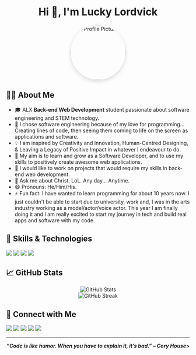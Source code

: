 <h1 align="center">Hi 👋, I'm Lucky Lordvick</h1>
<p align="center">
  <img src="LuckyLordvick(https://github.com/LuckyLordvick.png)](https://github.com/LuckyLordvick)" width="150" style="border-radius: 50%; box-shadow: 0 4px 12px rgba(0,0,0,0.15);" alt="Profile Picture"/>
</p>

<h2>👩‍💻 About Me</h2>
<ul>
  <li>🎓 ALX <b>Back-end Web Development</b> student passionate about software engineering and STEM technology.</li>
  <li>🌱 I chose software engineering because of my love for programming... Creating lines of code, then seeing them coming to life on the screen as applications and software.</li>
  <li>💡 I am inspired by Creativity and Innovation, Human-Centred Designing, & Leaving a Legacy of Positive Impact in whatever I endeavour to do.</li>
  <li>🚀 My aim is to learn and grow as a Software Developer, and to use my skills to positively create awesome web applications.</li>
  <li>🔭 I would like to work on projects that would require my skills in back-end web development.</li>
  <li>💬 Ask me about Christ. LoL. Any day... Anytime.</li>
  <li>😄 Pronouns: He/Him/His.</li>
  <li>⚡ Fun fact: I have wanted to learn programming for about 10 years now. I just couldn't be able to start due to university, work and, I was in the arts industry working as a 
         model/actor/voice actor. This year I am finally doing it and I am really excited to start my journey in tech and build real apps and software with my code.</li>
</ul>

<h2>💼 Skills & Technologies</h2>
<p>
  <img src="https://img.shields.io/badge/-Python-3776AB?style=flat-square&logo=python&logoColor=white"/>
  <img src="https://img.shields.io/badge/-JavaScript-F7DF1E?style=flat-square&logo=javascript&logoColor=black"/>
  <img src="https://img.shields.io/badge/-React-61DAFB?style=flat-square&logo=react&logoColor=black"/>
  <img src="https://img.shields.io/badge/-Node.js-8CC84B?style=flat-square&logo=node.js&logoColor=black"/>
</p>

<h2>📈 GitHub Stats</h2>
<p align="center">
  <img src="https://github-readme-stats.vercel.app/api?username=LuckyLordvick&show_icons=true&theme=radical" alt="GitHub Stats"/>
  <br>
  <img src="https://github-readme-streak-stats.herokuapp.com/?user=LuckyLordvick&theme=radical" alt="GitHub Streak"/>
</p>


<h2>🤝 Connect with Me</h2>
<p>
  <a href="mailto:Luckylordvick@gmail.com"><img src="https://img.shields.io/badge/Email-D14836?style=flat-square&logo=gmail&logoColor=white"/></a>
  <a href="https://www.linkedin.com/in/lucky-lordvick"><img src="https://img.shields.io/badge/LinkedIn-0077B5?style=flat-square&logo=linkedin&logoColor=white"/></a>
  <a href="https://X.com/in/LuckyLordvick"><img src="https://img.shields.io/badge/X-000000?style=flat-square&logo=X&logoColor=white"/></a>
  <a href="https://www.facebook.com/UncleLuddoh"><img src="https://img.shields.io/badge/Facebook-4267B2?style=flat-square&logo=facebook&logoColor=white"/></a>
  <a href="https://www.instagran.com/lucky_lordvick"><img src="https://img.shields.io/badge/Instagram-E1306C?style=flat-square&logo=instagram&logoColor=white"/></a>
</p>

<hr>

<p align="center">
  <b><i>“Code is like humor. When you have to explain it, it’s bad.” – Cory House</i>></b>
</p>
